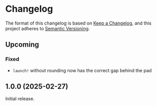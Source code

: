 # Changelog

The format of this changelog is based on
[Keep a Changelog](https://keepachangelog.com/), and this project adheres to
[Semantic Versioning](https://semver.org/).

## Upcoming

### Fixed

  - `launch!` without rounding now has the correct gap behind the pad

## 1.0.0 (2025-02-27)

Initial release.
